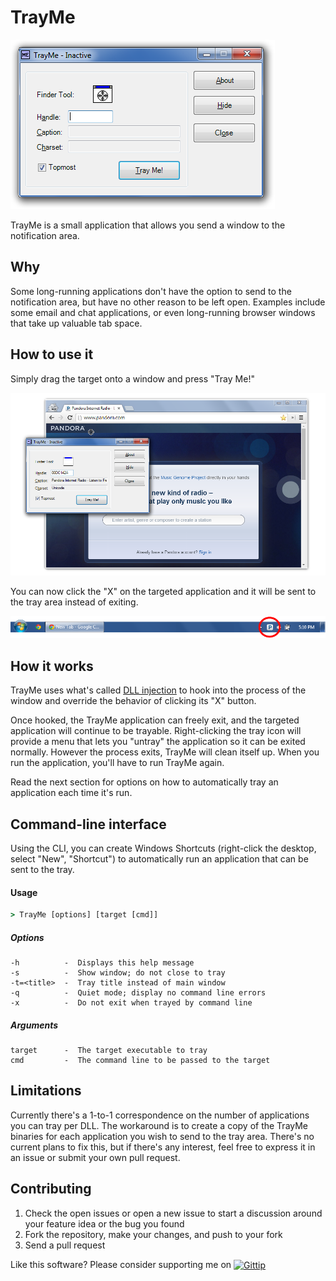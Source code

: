 TrayMe
======

![TrayMe Screenshot](Graphics/Screenshot-01.png)

TrayMe is a small application that allows you send a window to the notification area.


Why
---

Some long-running applications don't have the option to send to the notification area, but
have no other reason to be left open. Examples include some email and chat applications,
or even long-running browser windows that take up valuable tab space.


How to use it
-------------

Simply drag the target onto a window and press "Tray Me!"

![TrayMe Target Screenshot](Graphics/Screenshot-02.png)

You can now click the "X" on the targeted application and it will be sent to
the tray area instead of exiting.

![TrayMe Tray Screenshot](Graphics/Screenshot-03.png)


How it works
------------

TrayMe uses what's called [DLL injection](http://en.wikipedia.org/wiki/DLL_injection) to
hook into the process of the window and override the behavior of clicking its "X" button.

Once hooked, the TrayMe application can freely exit, and the targeted application
will continue to be trayable. Right-clicking the tray icon will provide a menu that
lets you "untray" the application so it can be exited normally. However the process exits,
TrayMe will clean itself up. When you run the application, you'll have to run TrayMe again.

Read the next section for options on how to automatically tray an application each time it's run.


Command-line interface
----------------------

Using the CLI, you can create Windows Shortcuts (right-click the desktop, select "New",
"Shortcut") to automatically run an application that can be sent to the tray.

#### Usage

```bat
> TrayMe [options] [target [cmd]]
```

##### Options

```
-h          -  Displays this help message
-s          -  Show window; do not close to tray
-t=<title>  -  Tray title instead of main window
-q          -  Quiet mode; display no command line errors
-x          -  Do not exit when trayed by command line
```

##### Arguments

```
target      -  The target executable to tray
cmd         -  The command line to be passed to the target
```


Limitations
-----------

Currently there's a 1-to-1 correspondence on the number of applications you
can tray per DLL. The workaround is to create a copy of the TrayMe binaries for
each application you wish to send to the tray area. There's no current plans to
fix this, but if there's any interest, feel free to express it in an issue or
submit your own pull request.


Contributing
------------

1. Check the open issues or open a new issue to start a discussion around
   your feature idea or the bug you found
2. Fork the repository, make your changes, and push to your fork
3. Send a pull request

Like this software? Please consider supporting me on
<a href="http://gittip.com/joeyespo" title="Thank you!">
  <img align="center" style="margin-bottom:1px" src="http://joeyespo.com/images/gittip-button.png" alt="Gittip">
</a>
